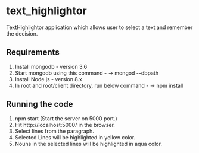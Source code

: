 # text_highlightor
TextHighlightor application which allows user to select a text and remember the decision.

## Requirements
1. Install mongodb - version 3.6
2. Start mongodb using this command -
   -> mongod --dbpath <Create a new directory and give the path here>
3. Install Node.js - version 8.x
4. In root and root/client directory, run below command -
   -> npm install


## Running the code
1. npm start (Start the server on 5000 port.)
2. Hit http://localhost:5000/ in the browser.
3. Select lines from the paragraph.
4. Selected Lines will be highlighted in yellow color.
5. Nouns in the selected lines will be highlighted in aqua color.